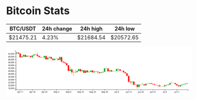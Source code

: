 # Bitcoin Stats

BTC/USDT|24h change|24h high|24h low|
|---|---|---|---|
|$21475.21|4.23%|$21684.54|$20572.65|

<img src="./chart.svg">
